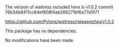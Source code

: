 The version of waitress included here is v1.0.2
commit 76b34b8411cc84ef808f4ab266271bf6a77a1071

https://github.com/Pylons/waitress/releases/tag/v1.0.2

This package has no dependencies.

No modifications have been made.